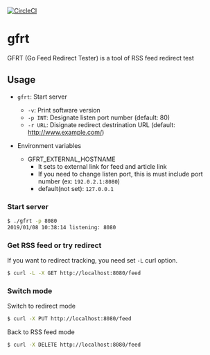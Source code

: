 [![CircleCI](https://circleci.com/gh/ryo-yamaoka/gfrt.svg?style=svg)](https://circleci.com/gh/ryo-yamaoka/gfrt)

# gfrt

GFRT (Go Feed Redirect Tester) is a tool of RSS feed redirect test

## Usage

* `gfrt`: Start server
  * `-v`: Print software version
  * `-p INT`: Designate listen port number (default: 80)
  * `-r URL`: Disignate redirect destrination URL (default: http://www.example.com/)

* Environment variables
  * GFRT_EXTERNAL_HOSTNAME
    * It sets to external link for feed and article link
    * If you need to change listen port, this is must include port number (ex: `192.0.2.1:8080`)
    * default(not set): `127.0.0.1`

### Start server

```bash
$ ./gfrt -p 8080
2019/01/08 10:38:14 listening: 8080
```

### Get RSS feed or try redirect

If you want to redirect tracking, you need set `-L` curl option.

```bash
$ curl -L -X GET http://localhost:8080/feed
```

### Switch mode

Switch to redirect mode

```bash
$ curl -X PUT http://localhost:8080/feed
```

Back to RSS feed mode

```bash
$ curl -X DELETE http://localhost:8080/feed
```
